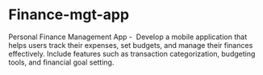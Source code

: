 # Finance-mgt-app

Personal Finance Management App - 
Develop a mobile application that helps users track their expenses, set budgets, and manage their finances effectively. 
Include features such as transaction categorization, budgeting tools, and financial goal setting.
